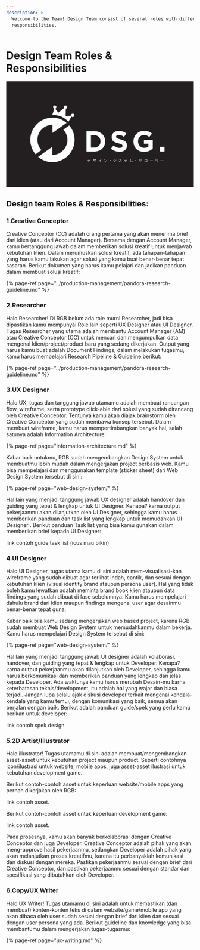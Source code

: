 ```yaml
---
description: >-
  Welcome to the Team! Design Team consist of several roles with different
  responsibilities.
---
```


# Design Team Roles & Responsibilities

![](../.gitbook/assets/kaoswibu-11.png)

## Design team Roles & Responsibilities:

### **1.Creative Conceptor**

Creative Conceptor \(CC\) adalah orang pertama yang akan menerima brief dari klien \(atau dari Account Manager\). Bersama dengan Account Manager, kamu bertanggung jawab dalam memberikan solusi kreatif untuk menjawab kebutuhan klien. Dalam merumuskan solusi kreatif, ada tahapan-tahapan yang harus kamu lakukan agar solusi yang kamu buat benar-benar tepat sasaran. Berikut dokumen yang harus kamu pelajari dan jadikan panduan dalam membuat solusi kreatif:

{% page-ref page="../production-management/pandora-research-guideline.md" %}



### **2.Researcher**

Halo Researcher! Di RGB belum ada role murni Researcher, jadi bisa dipastikan kamu mempunyai Role lain seperti UX Designer atau UI Designer. Tugas Researcher yang utama adalah membantu Account Manager \(AM\) atau Creative Conceptor \(CC\) untuk mencari dan mengumpulkan data mengenai klien/project/product baru yang sedang dikerjakan. Output yang harus kamu buat adalah Document Findings, dalam melakukan tugasmu, kamu harus mempelajari Research Pipeline & Guideline berikut:

{% page-ref page="../production-management/pandora-research-guideline.md" %}



### **3.UX Designer**

Halo UX, tugas dan tanggung jawab utamamu adalah membuat rancangan flow, wireframe, serta prototype click-able dari solusi yang sudah dirancang oleh Creative Conceptor. Tentunya kamu akan diajak brainstorm oleh Creative Conceptor yang sudah membawa konsep tersebut. Dalam membuat wireframe, kamu harus mempertimbangkan banyak hal, salah satunya adalah Information Architecture:

{% page-ref page="information-architecture.md" %}

Kabar baik untukmu, RGB sudah mengembangkan Design System untuk membuatmu lebih mudah dalam mengerjakan project berbasis web. Kamu bisa mempelajari dan menggunakan template \(sticker sheet\) dari Web Design System tersebut di sini:

{% page-ref page="web-design-system/" %}

Hal lain yang menjadi tanggung jawab UX designer adalah handover dan guiding yang tepat & lengkap untuk UI Designer. Kenapa? karna output pekerjaanmu akan dilanjutkan oleh UI Designer, sehingga kamu harus memberikan panduan dan task list yang lengkap untuk memudahkan UI Designer . Berikut panduan Task list yang bisa kamu gunakan dalam memberikan brief kepada UI Designer:

link contoh guide task list \(icus mau bikin\)



### **4.UI Designer**

Halo UI Designer, tugas utama kamu di sini adalah mem-visualisasi-kan wireframe yang sudah dibuat agar terlihat indah, cantik, dan sesuai dengan kebutuhan klien \(visual identity brand ataupun persona user\). Hal yang tidak boleh kamu lewatkan adalah meminta brand book klien ataupun data findings yang sudah dibuat di fase sebelumnya. Kamu harus mempelajari dahulu brand dari klien maupun findings mengenai user agar desainmu benar-benar tepat guna. 

Kabar baik bila kamu sedang mengerjakan web based project, karena RGB sudah membuat Web Design System untuk memudahkanmu dalam bekerja. Kamu harus mempelajari Design System tersebut di sini:

{% page-ref page="web-design-system/" %}

Hal lain yang menjadi tanggung jawab UI designer adalah kolaborasi, handover, dan guiding yang tepat & lengkap untuk Developer. Kenapa? karna output pekerjaanmu akan dilanjutkan oleh Developer, sehingga kamu harus berkomunikasi dan memberikan panduan yang lengkap dan jelas kepada Developer. Ada waktunya kamu harus merubah Desain-mu karna keterbatasan teknis/development, itu adalah hal yang wajar dan biasa terjadi. Jangan lupa selalu ajak diskusi developer terkait mengenai kendala-kendala yang kamu temui, dengan komunikasi yang baik, semua akan berjalan dengan baik. Berikut adalah panduan guide/spek yang perlu kamu berikan untuk developer:

link contoh spek design

### **5.2D Artist/Illustrator**

Halo illustrator! Tugas utamamu di sini adalah membuat/mengembangkan asset-asset untuk kebutuhan project maupun product. Seperti contohnya icon/ilustrasi untuk website, mobile apps, juga asset-asset ilustrasi untuk kebutuhan development game. 

Berikut contoh-contoh asset untuk keperluan website/mobile apps yang pernah dikerjakan oleh RGB:

link contoh asset.

Berikut contoh-contoh asset untuk keperluan development game:

link contoh asset.

Pada prosesnya, kamu akan banyak berkolaborasi dengan Creative Conceptor dan juga Developer. Creative Conceptor adalah pihak yang akan meng-approve hasil pekerjaanmu, sedangkan Developer adalah pihak yang akan melanjutkan proses kreatifmu, karena itu perbanyaklah komunikasi dan diskusi dengan mereka. Pastikan pekerjaanmu sesuai dengan brief dari Creative Conceptor, dan pastikan pekerjaanmu sesuai dengan standar dan spesifikasi yang dibutuhkan oleh Developer.

### **6.Copy/UX Writer**

Halo UX Writer! Tugas utamamu di sini adalah untuk memastikan \(dan membuat\) konten-konten teks di dalam website/game/mobile app yang akan dibaca oleh user sudah sesuai dengan brief dari klien dan sesuai dengan user persona yang ada. Berikut guideline dan knowledge yang bisa membantumu dalam mengerjakan tugas-tugasmu:

{% page-ref page="ux-writing.md" %}



